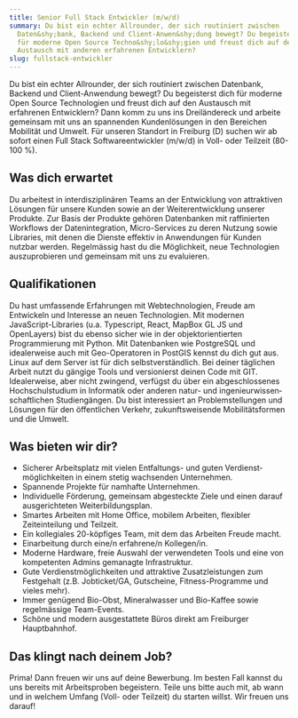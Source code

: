 ```yaml
---
title: Senior Full Stack Entwickler (m/w/d)
summary: Du bist ein echter Allrounder, der sich routiniert zwischen
  Daten&shy;bank, Backend und Client-Anwen&shy;dung bewegt? Du begeisterst dich
  für moderne Open Source Techno&shy;lo&shy;gien und freust dich auf den
  Austausch mit anderen erfahrenen Entwicklern?
slug: fullstack-entwickler
---
```

Du bist ein echter Allrounder, der sich routiniert zwischen Datenbank, Backend und Client-Anwendung bewegt? Du begeisterst dich für moderne Open Source Technologien und freust dich auf den Austausch mit erfahrenen Entwicklern? Dann komm zu uns ins Dreiländereck und arbeite gemeinsam mit uns an spannenden Kundenlösungen in den Bereichen Mobilität und Umwelt. Für unseren Standort in Freiburg (D) suchen wir ab sofort einen Full Stack Softwareentwickler (m/w/d) in Voll- oder Teilzeit (80-100 %).

## Was dich erwartet

Du arbeitest in interdisziplinären Teams an der Entwicklung von attraktiven Lösungen für unsere Kunden sowie an der Weiterentwicklung unserer Produkte. Zur Basis der Produkte gehören Datenbanken mit raffinierten Workflows der Datenintegration, Micro-Services zu deren Nutzung sowie Libraries, mit denen die Dienste effektiv in Anwendungen für Kunden nutzbar werden. Regelmässig hast du die Möglichkeit, neue Technologien auszuprobieren und gemeinsam mit uns zu evaluieren. 

## Qualifikationen

Du hast umfassende Erfahrungen mit Webtechnologien, Freude am Entwickeln und Interesse an neuen Technologien. Mit modernen JavaScript-Libraries (u.a. Typescript, React, MapBox GL JS und OpenLayers) bist du ebenso sicher wie in der objekt­orientierten Programmierung mit Python. Mit Datenbanken wie Postgre­SQL und idealerweise auch mit Geo-Operatoren in PostGIS kennst du dich gut aus. Linux auf dem Server ist für dich selbstverständlich. Bei deiner täglichen Arbeit nutzt du gängige Tools und versionierst deinen Code mit GIT. Idealerweise, aber nicht zwingend, verfügst du über ein abgeschlossenes Hochschulstudium in Informatik oder anderen natur- und ingenieur&shy;wissen&shy;schaft&shy;lichen Studien­gängen. Du bist interessiert an Problemstellungen und Lösungen für den öffentlichen Verkehr, zukunftsweisende Mobilitätsformen und die Umwelt.

## Was bieten wir dir?

* Sicherer Arbeitsplatz mit vielen Entfaltungs- und guten Verdienst­möglichkeiten in einem stetig wachsenden Unternehmen. 
* Spannende Projekte für namhafte Unternehmen. 
* Individuelle Förderung, gemeinsam abgesteckte Ziele und einen darauf ausgerichteten Weiterbildungsplan. 
* Smartes Arbeiten mit Home Office, mobilem Arbeiten, flexibler Zeiteinteilung und Teilzeit.
* Ein kollegiales 20-köpfiges Team, mit dem das Arbeiten Freude macht.
* Einarbeitung durch eine/n erfahrene/n Kollegen/in. 
* Moderne Hardware, freie Auswahl der verwendeten Tools und eine von kompetenten Admins gemanagte Infrastruktur.
* Gute Verdienstmöglichkeiten und attraktive Zusatz­leistungen zum Festgehalt (z.B. Job­ticket/GA, Gutscheine, Fitness-Programme und vieles mehr). 
* Immer genügend Bio-Obst, Mineralwasser und Bio-Kaffee sowie regelmässige Team-Events. 
* Schöne und modern ausgestattete Büros direkt am Freiburger Hauptbahnhof.

## Das klingt nach deinem Job?

Prima! Dann freuen wir uns auf deine Bewerbung. Im besten Fall kannst du uns bereits mit Arbeitsproben begeistern. Teile uns bitte auch mit, ab wann und in welchem Umfang (Voll- oder Teilzeit) du starten willst. Wir freuen uns darauf!